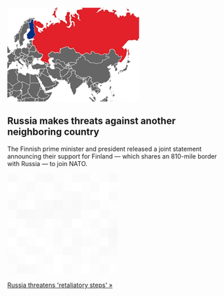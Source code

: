 
![Russia makes threats against another neighboring country](./20220512175848.png)
## Russia makes threats against another neighboring country

The Finnish prime minister and president released a joint statement announcing their support for Finland — which shares an 810-mile border with Russia — to join NATO.

![pic](../square_bg.png)

[Russia threatens 'retaliatory steps' »](https://www.yahoo.com/news/finland-to-apply-to-nato-without-delay-as-russia-threatens-retaliatory-steps-133741633.html)
